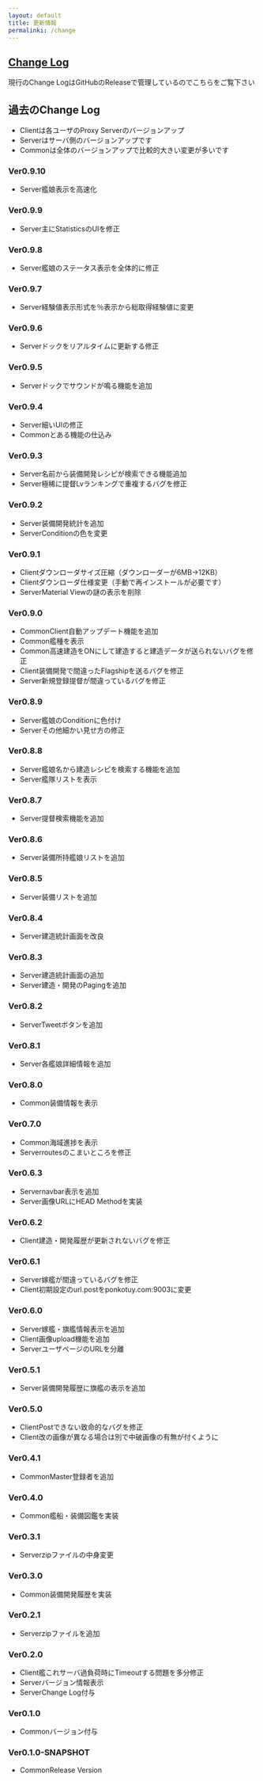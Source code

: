 ```yaml
---
layout: default
title: 更新情報
permalinki: /change
---
```


<section id="change_log">

## [Change Log](https://github.com/ttdoda/MyFleetGirls/releases)

現行のChange LogはGitHubのReleaseで管理しているのでこちらをご覧下さい</p>


</section>

<section id="old_change_log">

## 過去のChange Log

- <span class="label label-warning">Client</span>は各ユーザのProxy Serverのバージョンアップ
- <span class="label label-info">Server</span>はサーバ側のバージョンアップです
- <span class="label label-primary">Common</span>は全体のバージョンアップで比較的大きい変更が多いです

### Ver0.9.10

- <span class="label label-info">Server</span>艦娘表示を高速化


### Ver0.9.9

- <span class="label label-info">Server</span>主にStatisticsのUIを修正


### Ver0.9.8

- <span class="label label-info">Server</span>艦娘のステータス表示を全体的に修正


### Ver0.9.7

- <span class="label label-info">Server</span>経験値表示形式を％表示から総取得経験値に変更


### Ver0.9.6

- <span class="label label-info">Server</span>ドックをリアルタイムに更新する修正


### Ver0.9.5

- <span class="label label-info">Server</span>ドックでサウンドが鳴る機能を追加


### Ver0.9.4

- <span class="label label-info">Server</span>細いUIの修正
- <span class="label label-iprimary">Common</span>とある機能の仕込み


### Ver0.9.3

- <span class="label label-info">Server</span>名前から装備開発レシピが検索できる機能追加
- <span class="label label-info">Server</span>極稀に提督Lvランキングで重複するバグを修正


### Ver0.9.2

- <span class="label label-info">Server</span>装備開発統計を追加
- <span class="label label-info">Server</span>Conditionの色を変更


### Ver0.9.1

- <span class="label label-warning">Client</span>ダウンローダサイズ圧縮（ダウンローダーが6MB→12KB）
- <span class="label label-warning">Client</span>ダウンローダ仕様変更（手動で再インストールが必要です）
- <span class="label label-info">Server</span>Material Viewの謎の表示を削除


### Ver0.9.0

- <span class="label label-iprimary">Common</span>Client自動アップデート機能を追加
- <span class="label label-iprimary">Common</span>艦種を表示
- <span class="label label-iprimary">Common</span>高速建造をONにして建造すると建造データが送られないバグを修正
- <span class="label label-warning">Client</span>装備開発で間違ったFlagshipを送るバグを修正
- <span class="label label-info">Server</span>新規登録提督が間違っているバグを修正


### Ver0.8.9

- <span class="label label-info">Server</span>艦娘のConditionに色付け
- <span class="label label-info">Server</span>その他細かい見せ方の修正


### Ver0.8.8

- <span class="label label-info">Server</span>艦娘名から建造レシピを検索する機能を追加
- <span class="label label-info">Server</span>艦隊リストを表示


### Ver0.8.7

- <span class="label label-info">Server</span>提督検索機能を追加


### Ver0.8.6

- <span class="label label-info">Server</span>装備所持艦娘リストを追加


### Ver0.8.5

- <span class="label label-info">Server</span>装備リストを追加


### Ver0.8.4

- <span class="label label-info">Server</span>建造統計画面を改良


### Ver0.8.3

- <span class="label label-info">Server</span>建造統計画面の追加
- <span class="label label-info">Server</span>建造・開発のPagingを追加


### Ver0.8.2

- <span class="label label-info">Server</span>Tweetボタンを追加


### Ver0.8.1

- <span class="label label-info">Server</span>各艦娘詳細情報を追加


### Ver0.8.0

- <span class="label label-primary">Common</span>装備情報を表示


### Ver0.7.0

- <span class="label label-primary">Common</span>海域進捗を表示
- <span class="label label-info">Server</span>routesのこまいところを修正


### Ver0.6.3

- <span class="label label-info">Server</span>navbar表示を追加
- <span class="label label-info">Server</span>画像URLにHEAD Methodを実装


### Ver0.6.2

- <span class="label label-warning">Client</span>建造・開発履歴が更新されないバグを修正


### Ver0.6.1

- <span class="label label-info">Server</span>嫁艦が間違っているバグを修正
- <span class="label label-warning">Client</span>初期設定のurl.postをponkotuy.com:9003に変更


### Ver0.6.0

- <span class="label label-info">Server</span>嫁艦・旗艦情報表示を追加
- <span class="label label-warning">Client</span>画像upload機能を追加
- <span class="label label-info">Server</span>ユーザページのURLを分離


### Ver0.5.1

- <span class="label label-info">Server</span>装備開発履歴に旗艦の表示を追加


### Ver0.5.0

- <span class="label label-warning">Client</span>Postできない致命的なバグを修正
- <span class="label label-warning">Client</span>改の画像が異なる場合は別で中破画像の有無が付くように


### Ver0.4.1

- <span class="label label-primary">Common</span>Master登録者を追加


### Ver0.4.0

- <span class="label label-primary">Common</span>艦船・装備図鑑を実装


### Ver0.3.1

- <span class="label label-info">Server</span>zipファイルの中身変更


### Ver0.3.0

- <span class="label label-primary">Common</span>装備開発履歴を実装


### Ver0.2.1

- <span class="label label-info">Server</span>zipファイルを追加


### Ver0.2.0

- <span class="label label-warning">Client</span>艦これサーバ過負荷時にTimeoutする問題を多分修正
- <span class="label label-info">Server</span>バージョン情報表示
- <span class="label label-info">Server</span>Change Log付与


### Ver0.1.0

- <span class="label label-primary">Common</span>バージョン付与


### Ver0.1.0-SNAPSHOT

- <span class="label label-primary">Common</span>Release Version


</section>
